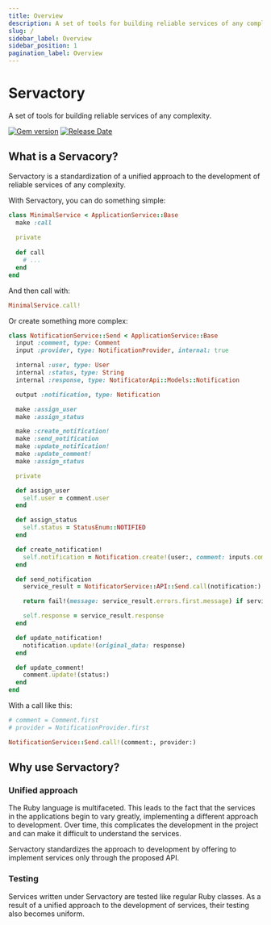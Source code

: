```yaml
---
title: Overview
description: A set of tools for building reliable services of any complexity.
slug: /
sidebar_label: Overview
sidebar_position: 1
pagination_label: Overview
---
```


# Servactory

A set of tools for building reliable services of any complexity.

[![Gem version](https://img.shields.io/gem/v/servactory?logo=rubygems&logoColor=fff)](https://rubygems.org/gems/servactory)
[![Release Date](https://img.shields.io/github/release-date/afuno/servactory)](https://github.com/afuno/servactory/releases)

## What is a Servacory?

Servactory is a standardization of a unified approach to the development of reliable services of any complexity.

With Servactory, you can do something simple:

```ruby
class MinimalService < ApplicationService::Base
  make :call
  
  private
  
  def call
    # ...
  end
end
```

And then call with:

```ruby
MinimalService.call!
```

Or create something more complex:

```ruby
class NotificationService::Send < ApplicationService::Base
  input :comment, type: Comment
  input :provider, type: NotificationProvider, internal: true

  internal :user, type: User
  internal :status, type: String
  internal :response, type: NotificatorApi::Models::Notification

  output :notification, type: Notification

  make :assign_user
  make :assign_status

  make :create_notification!
  make :send_notification
  make :update_notification!
  make :update_comment!
  make :assign_status

  private

  def assign_user
    self.user = comment.user
  end

  def assign_status
    self.status = StatusEnum::NOTIFIED
  end

  def create_notification!
    self.notification = Notification.create!(user:, comment: inputs.comment, provider:)
  end

  def send_notification
    service_result = NotificatorService::API::Send.call(notification:)

    return fail!(message: service_result.errors.first.message) if service_result.failure?

    self.response = service_result.response
  end

  def update_notification!
    notification.update!(original_data: response)
  end

  def update_comment!
    comment.update!(status:)
  end
end
```

With a call like this:

```ruby
# comment = Comment.first
# provider = NotificationProvider.first

NotificationService::Send.call!(comment:, provider:)
```

## Why use Servactory?

### Unified approach

The Ruby language is multifaceted. 
This leads to the fact that the services in the applications begin to vary greatly, implementing a different approach to development.
Over time, this complicates the development in the project and can make it difficult to understand the services.

Servactory standardizes the approach to development by offering to implement services only through the proposed API.

### Testing

Services written under Servactory are tested like regular Ruby classes.
As a result of a unified approach to the development of services, their testing also becomes uniform.

